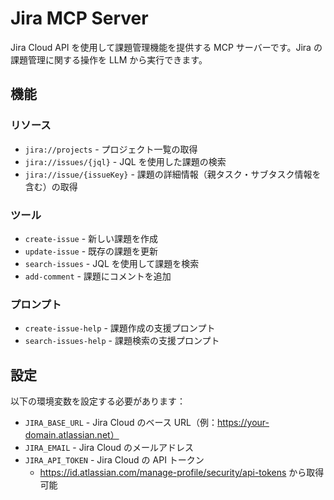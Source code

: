 # Jira MCP Server

Jira Cloud API を使用して課題管理機能を提供する MCP サーバーです。Jira の課題管理に関する操作を LLM から実行できます。

## 機能

### リソース

- `jira://projects` - プロジェクト一覧の取得
- `jira://issues/{jql}` - JQL を使用した課題の検索
- `jira://issue/{issueKey}` - 課題の詳細情報（親タスク・サブタスク情報を含む）の取得

### ツール

- `create-issue` - 新しい課題を作成
- `update-issue` - 既存の課題を更新
- `search-issues` - JQL を使用して課題を検索
- `add-comment` - 課題にコメントを追加

### プロンプト

- `create-issue-help` - 課題作成の支援プロンプト
- `search-issues-help` - 課題検索の支援プロンプト

## 設定

以下の環境変数を設定する必要があります：

- `JIRA_BASE_URL` - Jira Cloud のベース URL（例：https://your-domain.atlassian.net）
- `JIRA_EMAIL` - Jira Cloud のメールアドレス
- `JIRA_API_TOKEN` - Jira Cloud の API トークン
  - https://id.atlassian.com/manage-profile/security/api-tokens から取得可能

